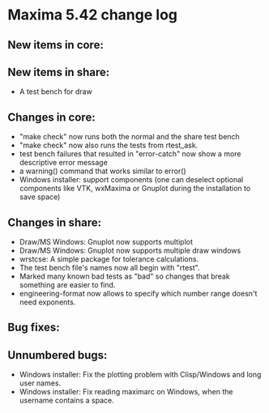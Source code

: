 Maxima 5.42 change log
======================

New items in core:
------------------

New items in share:
-------------------
 * A test bench for draw

Changes in core:
----------------
 * "make check" now runs both the normal and the share test bench
 * "make check" now also runs the tests from rtest_ask.
 * test bench failures that resulted in "error-catch" now show a
   more descriptive error message
 * a warning() command that works similar to error()
 * Windows installer: support components (one can deselect optional components
   like VTK, wxMaxima or Gnuplot during the installation to save space)

Changes in share:
--------------
 * Draw/MS Windows: Gnuplot now supports multiplot
 * Draw/MS Windows: Gnuplot now supports multiple draw windows
 * wrstcse: A simple package for tolerance calculations.
 * The test bench file's names now all begin with "rtest".
 * Marked many known bad tests as "bad" so changes that break something
   are easier to find.
 * engineering-format now allows to specify which number range doesn't
   need exponents.

Bug fixes:
----------

Unnumbered bugs:
----------------
 * Windows installer: Fix the plotting problem with Clisp/Windows and long user names.
 * Windows installer: Fix reading maximarc on Windows, when the username contains a space.
